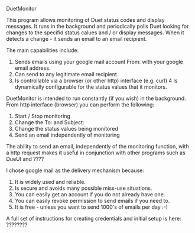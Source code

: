 DuetMonitor

This program allows monitoring of Duet status codes and display messages.
It runs in the background and periodically polls Duet looking for changes to the specifid status calues and / or display messages.
When it detects a change - it sends an email to an email recipient.

The main capabilities include:
1.  Sends emails using your google mail account From: with your google email address.
2.  Can send to any legitimate email recipient.
3.  Is controllable via a browser (or other http) interface (e.g. curl)
4   Is dynamically configurable for the status values that it monitors.

DuetMonitor is intended to run constantly (if you wish) in the background.  From http interface (browser) you can perform the following:
1.  Start / Stop monitoring
2.  Change the To: and Subject:
3.  Change the status values being monitored
4.  Send an email independently of monitoring

The ability to send an email, independently of the monitoring function, with a http request makes it useful in conjunction with other programs such as DueUI and ????

I chose google mail as the delivery mechanism because:
1.  It is widely used and reliable.
2.  Is secure and avoids many possible miss-use situations.
3.  You can easily get an account if you do not already have one.
4.  You can easily revoke permission to send emails if you need to.
5.  It is free - unless you want to send 1000's of emails per day :-) 

A full set of instructions for creating credentials and initial setup is here:
????????